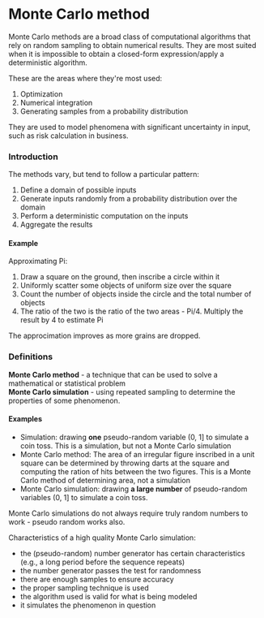 Monte Carlo method
==================

Monte Carlo methods are a broad class of computational algorithms that rely on random sampling to obtain numerical results. They are most suited when it is impossible to obtain a closed-form expression/apply a deterministic algorithm.

These are the areas where they're most used:

1. Optimization
2. Numerical integration
3. Generating samples from a probability distribution

They are used to model phenomena with significant uncertainty in input, such as risk calculation in business.

### Introduction

The methods vary, but tend to follow a particular pattern:

1. Define a domain of possible inputs
2. Generate inputs randomly from a probability distribution over the domain
3. Perform a deterministic computation on the inputs
4. Aggregate the results

#### Example

Approximating Pi:

1. Draw a square on the ground, then inscribe a circle within it
2. Uniformly scatter some objects of uniform size over the square
3. Count the number of objects inside the circle and the total number of objects
4. The ratio of the two is the ratio of the two areas - Pi/4. Multiply the result by 4 to estimate Pi

The approcimation improves as more grains are dropped.

### Definitions

**Monte Carlo method** - a technique that can be used to solve a mathematical or statistical problem  
**Monte Carlo simulation** - using repeated sampling to determine the properties of some phenomenon.

#### Examples

* Simulation: drawing **one** pseudo-random variable (0, 1] to simulate a coin toss. This is a simulation, but not a Monte Carlo simulation
* Monte Carlo method: The area of an irregular figure inscribed in a unit square can be determined by throwing darts at the square and computing the ration of hits between the two figures. This is a Monte Carlo method of determining area, not a simulation
* Monte Carlo simulation: drawing **a large number** of pseudo-random variables (0, 1] to simulate a coin toss.

Monte Carlo simulations do not always require truly random numbers to work - pseudo random works also.

Characteristics of a high quality Monte Carlo simulation:

* the (pseudo-random) number generator has certain characteristics (e.g., a long period before the sequence repeats)
* the number generator passes the test for randomness
* there are enough samples to ensure accuracy
* the proper sampling technique is used
* the algorithm used is valid for what is being modeled
* it simulates the phenomenon in question
